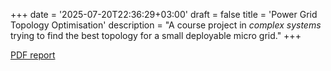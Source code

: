 +++
date = '2025-07-20T22:36:29+03:00'
draft = false
title = 'Power Grid Topology Optimisation'
description = "A course project in *complex systems* trying to find the best topology for a small deployable micro grid."
+++

[PDF report](/power-grid-optimisation.pdf)